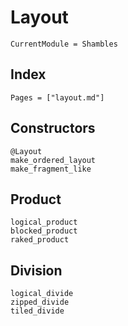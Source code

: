 # Layout 

```@meta
CurrentModule = Shambles
```
## Index

```@index
Pages = ["layout.md"]
```

## Constructors
```@docs
@Layout
make_ordered_layout
make_fragment_like
```

## Product
```@docs
logical_product
blocked_product
raked_product
```

## Division 
```@docs
logical_divide
zipped_divide
tiled_divide
```